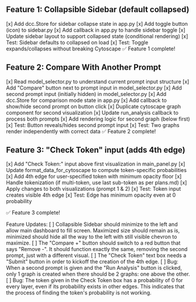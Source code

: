 ## Feature 1: Collapsible Sidebar (default collapsed)
[x] Add dcc.Store for sidebar collapse state in app.py
[x] Add toggle button (icon) to sidebar.py
[x] Add callback in app.py to handle sidebar toggle
[x] Update sidebar layout to support collapsed state (conditional rendering)
[x] Test: Sidebar defaults to collapsed on load
[x] Test: Toggle expands/collapses without breaking Cytoscape
✅ Feature 1 complete!

## Feature 2: Compare With Another Prompt
[x] Read model_selector.py to understand current prompt input structure
[x] Add "Compare" button next to prompt input in model_selector.py
[x] Add second prompt input (initially hidden) in model_selector.py
[x] Add dcc.Store for comparison mode state in app.py
[x] Add callback to show/hide second prompt on button click
[x] Duplicate cytoscape graph component for second visualization
[x] Update run_analysis callback to process both prompts
[x] Add rendering logic for second graph (below first)
[x] Test: Button reveals/hides second prompt input
[x] Test: Two graphs render independently with correct data
✅ Feature 2 complete!

## Feature 3: "Check Token" input (adds 4th edge)
[x] Add "Check Token:" input above first visualization in main_panel.py
[x] Update format_data_for_cytoscape to compute token-specific probabilities
[x] Add 4th edge for user-specified token with minimum opacity floor
[x] Handle tokenization (if multi-token, use last sub-token as per plans.md)
[x] Apply changes to both visualizations (prompt 1 & 2)
[x] Test: Token input creates visible 4th edge
[x] Test: Edge has minimum opacity even at 0 probability

✅ Feature 3 complete!

Feature Updates:
[ ] Collapsible Sidebar should minimize to the left and allow main dashboard to fill screen. Maximized size should remain as is, minimized should hide all the way to the left with still visible chevron to maximize.
[ ] The "Compare +" button should switch to a red button that says "Remove -". It should function exactly the same, removing the second prompt, just with a different visual.
[ ] The "Check Token" text box needs a "Submit" button in order to kickoff the creation of the 4th edge.
[ ] Bug: When a second prompt is given and the "Run Analysis" button is clicked, only 1 graph is created when there should be 2 graphs: one above the other.
[ ] Bug: The token given in the Check Token box has a probability of 0 for every layer, even if its probability exists in other edges. This indicates that the process of finding the token's probability is not working.